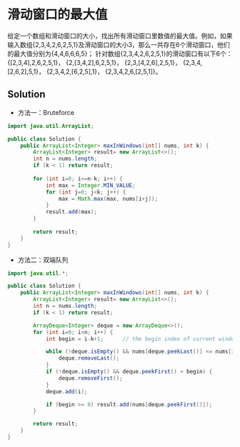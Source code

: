 # 滑动窗口的最大值

给定一个数组和滑动窗口的大小，找出所有滑动窗口里数值的最大值。例如，如果输入数组{2,3,4,2,6,2,5,1}及滑动窗口的大小3，那么一共存在6个滑动窗口，他们的最大值分别为{4,4,6,6,6,5}； 针对数组{2,3,4,2,6,2,5,1}的滑动窗口有以下6个： {[2,3,4],2,6,2,5,1}， {2,[3,4,2],6,2,5,1}， {2,3,[4,2,6],2,5,1}， {2,3,4,[2,6,2],5,1}， {2,3,4,2,[6,2,5],1}， {2,3,4,2,6,[2,5,1]}。

## Solution

- 方法一：Bruteforce

```java
import java.util.ArrayList;

public class Solution {
    public ArrayList<Integer> maxInWindows(int[] nums, int k) {
        ArrayList<Integer> result= new ArrayList<>();
        int n = nums.length;
        if (k < 1) return result;
        
        for (int i=0; i<=n-k; i++) {
            int max = Integer.MIN_VALUE;
            for (int j=0; j<k; j++) {
                max = Math.max(max, nums[i+j]);
            }
            result.add(max);
        }
        
        return result;
    }
}
```

- 方法二：双端队列

```java
import java.util.*;

public class Solution {
    public ArrayList<Integer> maxInWindows(int[] nums, int k) {
        ArrayList<Integer> result= new ArrayList<>();
        int n = nums.length;
        if (k < 1) return result;

        ArrayDeque<Integer> deque = new ArrayDeque<>();
        for (int i=0; i<n; i++) {
            int begin = i-k+1;      // the begin index of current window

            while (!deque.isEmpty() && nums[deque.peekLast()] <= nums[i]) {
                deque.removeLast();
            }
            if (!deque.isEmpty() && deque.peekFirst() < begin) {
                deque.removeFirst();
            }
            deque.add(i);

            if (begin >= 0) result.add(nums[deque.peekFirst()]);
        }

        return result;
    }
}
```

